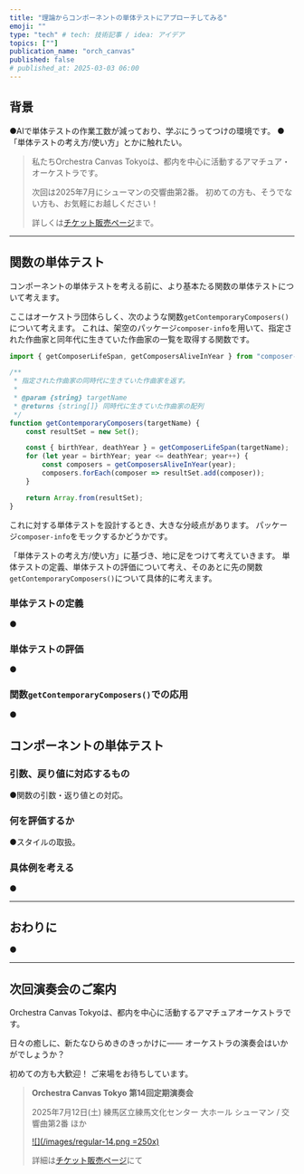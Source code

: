 ```yaml
---
title: "理論からコンポーネントの単体テストにアプローチしてみる"
emoji: ""
type: "tech" # tech: 技術記事 / idea: アイデア
topics: [""]
publication_name: "orch_canvas"
published: false
# published_at: 2025-03-03 06:00
---
```


## 背景

●AIで単体テストの作業工数が減っており、学ぶにうってつけの環境です。
●「単体テストの考え方/使い方」とかに触れたい。

<!-- begin short upcoming concert announcement -->

> 私たちOrchestra Canvas Tokyoは、都内を中心に活動するアマチュア・オーケストラです。
>
> 次回は2025年7月にシューマンの交響曲第2番。
> 初めての方も、そうでない方も、お気軽にお越しください！
>
> 詳しくは[チケット販売ページ](https://teket.jp/1776/44429?uid=zenn)まで。

<!-- end short upcoming concert announcement -->

---

## 関数の単体テスト

コンポーネントの単体テストを考える前に、より基本たる関数の単体テストについて考えます。

ここはオーケストラ団体らしく、次のような関数`getContemporaryComposers()`について考えます。
これは、架空のパッケージ`composer-info`を用いて、指定された作曲家と同年代に生きていた作曲家の一覧を取得する関数です。

```ts
import { getComposerLifeSpan, getComposersAliveInYear } from "composer-info";

/**
 * 指定された作曲家の同時代に生きていた作曲家を返す。
 * 
 * @param {string} targetName
 * @returns {string[]} 同時代に生きていた作曲家の配列
 */
function getContemporaryComposers(targetName) {
    const resultSet = new Set();

    const { birthYear, deathYear } = getComposerLifeSpan(targetName);
    for (let year = birthYear; year <= deathYear; year++) {
        const composers = getComposersAliveInYear(year);
        composers.forEach(composer => resultSet.add(composer));
    }

    return Array.from(resultSet);
}
```

これに対する単体テストを設計するとき、大きな分岐点があります。
パッケージ`composer-info`をモックするかどうかです。

「単体テストの考え方/使い方」に基づき、地に足をつけて考えていきます。
単体テストの定義、単体テストの評価について考え、そのあとに先の関数`getContemporaryComposers()`について具体的に考えます。

### 単体テストの定義

●

### 単体テストの評価

●

### 関数`getContemporaryComposers()`での応用

●

## コンポーネントの単体テスト

### 引数、戻り値に対応するもの

●関数の引数・返り値との対応。

### 何を評価するか

●スタイルの取扱。

### 具体例を考える

●

---

## おわりに

●

---

<!-- begin long upcoming concert announcement -->

## 次回演奏会のご案内

Orchestra Canvas Tokyoは、都内を中心に活動するアマチュアオーケストラです。

日々の癒しに、新たなひらめきのきっかけに——
オーケストラの演奏会はいかがでしょうか？

初めての方も大歓迎！
ご来場をお待ちしています。

> **Orchestra Canvas Tokyo**
> **第14回定期演奏会**
>
> 2025年7月12日(土)
> 練馬区立練馬文化センター 大ホール
> シューマン / 交響曲第2番 ほか
>
> [![](/images/regular-14.png =250x)](https://www.orch-canvas.tokyo/concerts/regular-14)
>
> 詳細は[チケット販売ページ](https://teket.jp/1776/44429?uid=zenn)にて

<!-- end long upcoming concert announcement -->
